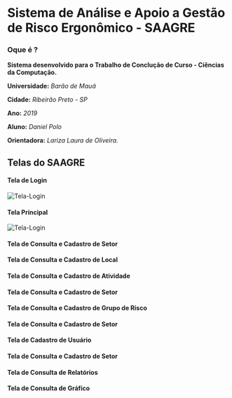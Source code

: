 # Sistema de Análise e Apoio a Gestão de Risco Ergonômico - SAAGRE

### Oque é ?
__Sistema desenvolvido para o Trabalho de Conclução de Curso - Ciências da Computação.__

__Universidade:__ _Barão de Mauá_

__Cidade:__ _Ribeirão Preto - SP_

__Ano:__ _2019_

__Aluno:__ _Daniel Polo_

__Orientadora:__ _Lariza Laura de Oliveira._


## Telas do SAAGRE

#### Tela de Login

<img src="https://i.ibb.co/hxNHnBf/Tela-Login.png" alt="Tela-Login" border="0">

#### Tela Principal

<img src="https://i.ibb.co/68TnKJn/Tela-Login.png" alt="Tela-Login" border="0">

#### Tela de Consulta e Cadastro de Setor

#### Tela de Consulta e Cadastro de Local

#### Tela de Consulta e Cadastro de Atividade

#### Tela de Consulta e Cadastro de Setor

#### Tela de Consulta e Cadastro de Grupo de Risco

#### Tela de Consulta e Cadastro de Setor

#### Tela de Cadastro de Usuário

#### Tela de Consulta e Cadastro de Setor

#### Tela de Consulta de Relatórios

#### Tela de Consulta de Gráfico

